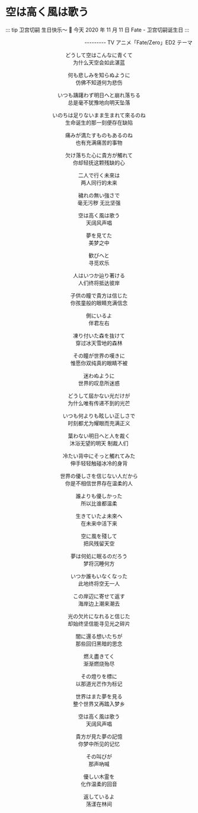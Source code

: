 # 空は高く風は歌う

<!-- prettier-ignore-start -->
::: tip
  卫宫切嗣 生日快乐～ 🎉 今天 2020 年 11 月 11 日 Fate - 卫宫切嗣诞生日 
:::
<!-- prettier-ignore-end -->

<ZoomImg src="https://cdn.jsdelivr.net/gh/zhixiangyao/CDN/images/anime/fate-zero/5F5FD193-354B-4C61-A55A-92784589300F_1_105_c.jpeg" class="m-3 rounded-md" />

<p align="right"> --------- TV アニメ「Fate/Zero」ED2 テーマ</p>

<!-- more -->

<center>どうして空はこんなに青くて</center>
<center>为什么天空会如此湛蓝</center>
<p></p>
<center>何も悲しみを知らぬように</center>
<center>仿佛不知道何为悲伤</center>
<p></p>
<center>いつも躊躇わず明日へと崩れ落ちる</center>
<center>总是毫不犹豫地向明天坠落</center>
<p></p>
<center>いのちは足りないまま生まれて來るのね</center>
<center>生命诞生的那一刻便存在缺陷</center>
<p></p>
<center>痛みが満たすものもあるのね</center>
<center>也有充满痛苦的事物</center>
<p></p>
<center>欠け落ちた心に貴方が觸れて</center>
<center>你却轻抚这颗残缺的心</center>
<p></p>
<center>二人で行く未來は</center>
<center>两人同行的未来</center>
<p></p>
<center>穢れの無い強さで</center>
<center>毫无污秽 无比坚强</center>
<p></p>
<center>空は高く風は歌う</center>
<center>天阔风声唱</center>
<p></p>
<center>夢を見てた</center>
<center>美梦之中</center>
<p></p>
<center>歓びへと</center>
<center>寻觅欢乐</center>
<p></p>
<center>人はいつか辿り著ける</center>
<center>人们终将抵达彼岸</center>
<p></p>
<center>子供の瞳で貴方は信じた</center>
<center>你孩童般的眼睛充满信念</center>
<p></p>
<center>側にいるよ</center>
<center>伴君左右</center>
<p></p>
<center>凍り付いた森を抜けて</center>
<center>穿过冰天雪地的森林</center>
<p></p>
<center>その瞳が世界の嘆きに</center>
<center>惟愿你双纯真的眼睛不被</center>
<p></p>
<center>迷わぬように</center>
<center>世界的叹息所迷惑</center>
<p></p>
<center>どうして屆かない光だけが</center>
<center>为什么唯有传递不到的光芒</center>
<p></p>
<center>いつも何よりも眩しい正しさで</center>
<center>时刻都尤为耀眼而充满正义</center>
<p></p>
<center>葉わない明日へと人を裁く</center>
<center>沐浴无望的明天 制裁人们</center>
<p></p>
<center>冷たい背中にそっと觸れてみた</center>
<center>伸手轻轻触碰冰冷的身背</center>
<p></p>
<center>世界の優しさを信じない人だから</center>
<center>你是不相信世界存在温柔的人</center>
<p></p>
<center>誰よりも優しかった</center>
<center>所以比谁都温柔</center>
<p></p>
<center>生きていたよ未來へ</center>
<center>在未来中活下来</center>
<p></p>
<center>空に風を殘して</center>
<center>把风残留天空</center>
<p></p>
<center>夢は何処に眠るのだろう</center>
<center>梦将沉睡何方</center>
<p></p>
<center>いつか誰もいなくなった</center>
<center>此地终将空无一人</center>
<p></p>
<center>この岸辺に寄せて返す</center>
<center>海岸边上潮来潮去</center>
<p></p>
<center>光の欠片になれると信じた</center>
<center>却始终坚信能寻见光之碎片</center>
<p></p>
<center>闇に還る想いたちが</center>
<center>那些回归黑暗的思念</center>
<p></p>
<center>燃え盡きてく</center>
<center>渐渐燃烧殆尽</center>
<p></p>
<center>その燈りを標に</center>
<center>以那道光芒作为标记</center>
<p></p>
<center>世界はまた夢を見る</center>
<center>整个世界又再踏入梦乡</center>
<p></p>
<center>空は高く風は歌う</center>
<center>天阔风声唱</center>
<p></p>
<center>貴方が見た夢の記憶</center>
<center>你梦中所见的记忆</center>
<p></p>
<center>その叫びが</center>
<center>那声吶喊</center>
<p></p>
<center>優しい木霊を</center>
<center>化作温柔的回音</center>
<p></p>
<center>返しているよ</center>
<center>荡漾在林间</center>
